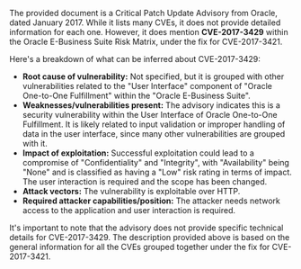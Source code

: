 The provided document is a Critical Patch Update Advisory from Oracle, dated January 2017. While it lists many CVEs, it does not provide detailed information for each one. However, it does mention **CVE-2017-3429** within the Oracle E-Business Suite Risk Matrix, under the fix for CVE-2017-3421.

Here's a breakdown of what can be inferred about CVE-2017-3429:

*   **Root cause of vulnerability:** Not specified, but it is grouped with other vulnerabilities related to the "User Interface" component of "Oracle One-to-One Fulfillment" within the "Oracle E-Business Suite".
*   **Weaknesses/vulnerabilities present:** The advisory indicates this is a security vulnerability within the User Interface of Oracle One-to-One Fulfillment. It is likely related to input validation or improper handling of data in the user interface, since many other vulnerabilities are grouped with it.
*   **Impact of exploitation:** Successful exploitation could lead to a compromise of "Confidentiality" and "Integrity", with "Availability" being "None" and is classified as having a "Low" risk rating in terms of impact. The user interaction is required and the scope has been changed.
*   **Attack vectors:** The vulnerability is exploitable over HTTP.
*   **Required attacker capabilities/position:** The attacker needs network access to the application and user interaction is required.

It's important to note that the advisory does not provide specific technical details for CVE-2017-3429. The description provided above is based on the general information for all the CVEs grouped together under the fix for CVE-2017-3421.